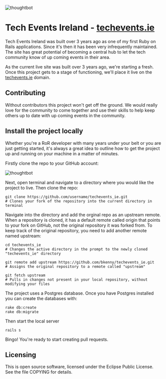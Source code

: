 ![thoughtbot](http://techevents.ie/images/logo.png)

# Tech Events Ireland - [techevents.ie](http://www.techevents.ie)

Tech Events Ireland was built over 3 years ago as one of my first Ruby on Rails applications. Since it's then it has been very infrequently maintained. The site has great potential of becoming a central hub to let the tech community know of up coming events in their area.

As the current live site was built over 3 years ago, we're starting a fresh. Once this project gets to a stage of functioning, we'll place it live on the [techevents.ie](http://www.techevents.ie) domain.

## Contributing

Without contributors this project won't get off the ground. We would really love for the community to come together and use their skills to help keep others up to date with up coming events in the community.

## Install the project locally

Whether you're a RoR developer with many years under your belt or you are just getting started, it's always a great idea to outline how to get the project up and running on your machine in a matter of minutes.

Firstly clone the repo to your GitHub account:

![thoughtbot](https://github.s3.amazonaws.com/docs/bootcamp_3_fork.jpg)

Next, open terminal and navigate to a directory where you would like the project to live. Then clone the repo:

	git clone https://github.com/username/techevents_ie.git
	# Clones your fork of the repository into the current directory in terminal

Navigate into the directory and add the orginal repo as an upstream remote. When a repository is cloned, it has a default remote called origin that points to your fork on GitHub, not the original repository it was forked from. To keep track of the original repository, you need to add another remote named upstream:

	cd techevents_ie
	# Changes the active directory in the prompt to the newly cloned "techevents_ie" directory

	git remote add upstream https://github.com/bkenny/techevents_ie.git
	# Assigns the original repository to a remote called "upstream"

	git fetch upstream
	# Pulls in changes not present in your local repository, without modifying your files

The project uses a Postgres database. Once you have Postgres installed you can create the databases with:

	rake db:create
	rake db:migrate

Then start the local server

	rails s

Bingo! You're ready to start creating pull requests.

## Licensing

This is open source software, licensed under the Eclipse Public License. See the file COPYING for details.
